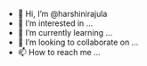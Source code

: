 - 👋 Hi, I’m @harshinirajula
- 👀 I’m interested in ...
- 🌱 I’m currently learning ...
- 💞️ I’m looking to collaborate on ...
- 📫 How to reach me ...

<!---
harshinirajula/harshinirajula is a ✨ special ✨ repository because its `README.md` (this file) appears on your GitHub profile.
You can click the Preview link to take a look at your changes.
--->
